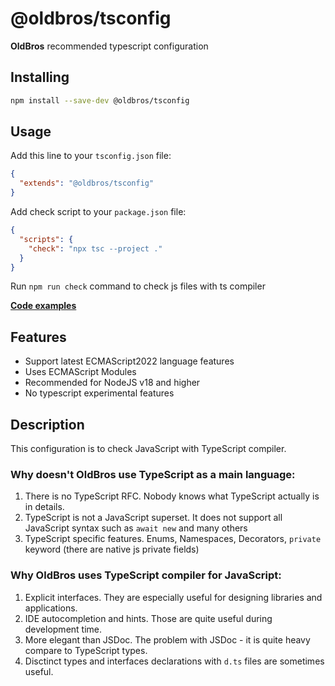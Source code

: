 # @oldbros/tsconfig

**OldBros** recommended typescript configuration

## Installing

```sh
npm install --save-dev @oldbros/tsconfig
```

## Usage

Add this line to your `tsconfig.json` file:

```json
{
  "extends": "@oldbros/tsconfig"
}
```

Add check script to your `package.json` file:

```json
{
  "scripts": {
    "check": "npx tsc --project ."
  }
}
```

Run `npm run check` command to check js files with ts compiler

[**Code examples**](https://github.com/georgolden/ts-guideline)

## Features

- Support latest ECMAScript2022 language features
- Uses ECMAScript Modules
- Recommended for NodeJS v18 and higher
- No typescript experimental features

## Description

This configuration is to check JavaScript with TypeScript compiler.

### Why doesn't **OldBros** use TypeScript as a main language:

1. There is no TypeScript RFC. Nobody knows what TypeScript actually is in details.
2. TypeScript is not a JavaScript superset. It does not support all JavaScript syntax such as `await new` and many others
3. TypeScript specific features. Enums, Namespaces, Decorators, `private` keyword (there are native js private fields)

### Why **OldBros** uses TypeScript compiler for JavaScript:

1. Explicit interfaces. They are especially useful for designing libraries and applications.
2. IDE autocompletion and hints. Those are quite useful during development time.
3. More elegant than JSDoc. The problem with JSDoc - it is quite heavy compare to TypeScript types.
4. Disctinct types and interfaces declarations with `d.ts` files are sometimes useful.
